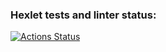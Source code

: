 ### Hexlet tests and linter status:
[![Actions Status](https://github.com/TimurDavlet/layout-designer-project-lvl1/workflows/hexlet-check/badge.svg)](https://github.com/TimurDavlet/layout-designer-project-lvl1/actions)